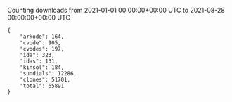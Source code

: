 
Counting downloads from 2021-01-01 00:00:00+00:00 UTC to 2021-08-28 00:00:00+00:00 UTC

```
{
    "arkode": 164,
    "cvode": 905,
    "cvodes": 197,
    "ida": 323,
    "idas": 131,
    "kinsol": 184,
    "sundials": 12286,
    "clones": 51701,
    "total": 65891
}
```
